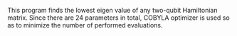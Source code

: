 
This program finds the lowest eigen value of any two-qubit Hamiltonian matrix.
Since there are 24 parameters in total, COBYLA optimizer is used so as to minimize the number of performed evaluations.
